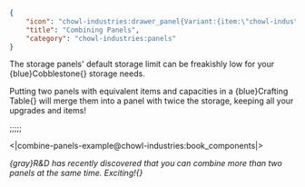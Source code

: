 ```json
{
    "icon": "chowl-industries:drawer_panel{Variant:{item:\"chowl-industries:drawer_panel\"},Capacity:\"2\"}",
    "title": "Combining Panels",
    "category": "chowl-industries:panels"
}
```

The storage panels' default storage limit can be freakishly low for your {blue}Cobblestone{} storage needs.

Putting two panels with equivalent items and capacities in a {blue}Crafting Table{} will merge them into a panel with
twice the storage, keeping all your upgrades and items!

;;;;;

<|combine-panels-example@chowl-industries:book_components|>


*{gray}R&D has recently discovered that you can combine more than two panels at the same time. Exciting!{}*